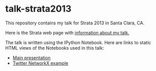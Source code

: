 talk-strata2013
===============

This repository contains my talk for Strata 2013 in Santa Clara, CA.

Here is the Strata web page with [information about my talk.](http://strataconf.com/strata2013/public/schedule/detail/27233)

The talk is written using the IPython Notebook. Here are links to static HTML views of the Notebooks used in this talk:

* [Main presentation](http://nbviewer.ipython.org/urls/raw.github.com/ellisonbg/talk-strata2013/master/StrataIPythonSlides.ipynb)
* [Twitter NetworkX example](http://nbviewer.ipython.org/urls/raw.github.com/ellisonbg/talk-strata2013/master/TwitterNetworkX.ipynb)
 

